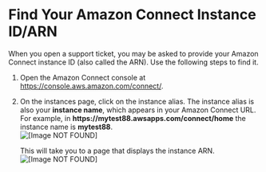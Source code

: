 # Find Your Amazon Connect Instance ID/ARN<a name="find-instance-arn"></a>

When you open a support ticket, you may be asked to provide your Amazon Connect instance ID \(also called the ARN\)\. Use the following steps to find it\. 

1. Open the Amazon Connect console at [https://console\.aws\.amazon\.com/connect/](https://console.aws.amazon.com/connect/)\.

1. On the instances page, click on the instance alias\. The instance alias is also your **instance name**, which appears in your Amazon Connect URL\. For example, in **https://mytest88\.awsapps\.com/connect/home** the instance name is **mytest88**\.  
![\[Image NOT FOUND\]](http://docs.aws.amazon.com/connect/latest/adminguide/images/instance.png)

   This will take you to a page that displays the instance ARN\.  
![\[Image NOT FOUND\]](http://docs.aws.amazon.com/connect/latest/adminguide/images/find-instance-id.png)